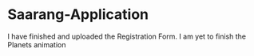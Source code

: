 # Saarang-Application
I have finished and uploaded the Registration Form.
I am yet to finish the Planets animation
